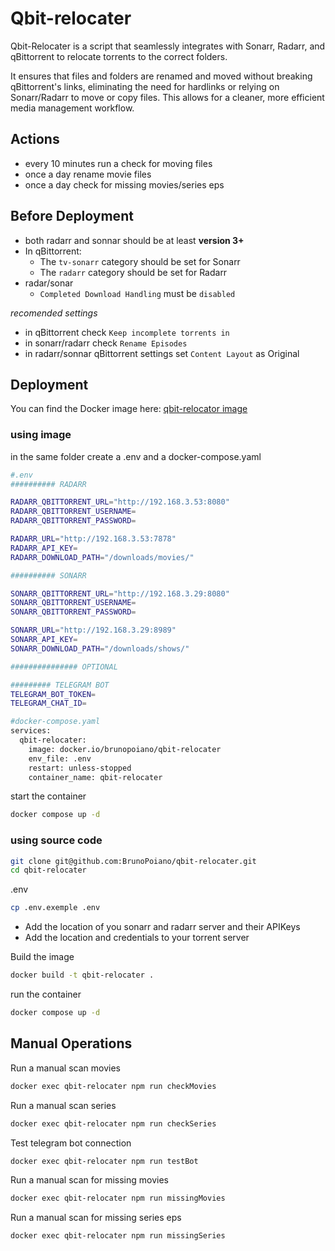 # Qbit-relocater

Qbit-Relocater is a script that seamlessly integrates with Sonarr, Radarr, and qBittorrent to relocate torrents to the correct folders.

It ensures that files and folders are renamed and moved without breaking qBittorrent's links, eliminating the need for hardlinks or relying on Sonarr/Radarr to move or copy files. This allows for a cleaner, more efficient media management workflow.

## Actions

- every 10 minutes run a check for moving files
- once a day rename movie files
- once a day check for missing movies/series eps

## Before Deployment

- both radarr and sonnar should be at least **version 3+**
- In qBittorrent:
    - The `tv-sonarr` category should be set for Sonarr
    - The `radarr` category should be set for Radarr
- radar/sonar
    - `Completed Download Handling` must be `disabled`

*recomended settings*
- in qBittorrent check `Keep incomplete torrents in`
- in sonarr/radarr check `Rename Episodes`
- in radarr/sonnar qBittorrent settings set `Content Layout` as Original

## Deployment
You can find the Docker image here: [qbit-relocator image](https://hub.docker.com/r/brunopoiano/qbit-relocater)

### using image
in the same folder create a .env and a docker-compose.yaml
```bash
#.env
########## RADARR

RADARR_QBITTORRENT_URL="http://192.168.3.53:8080"
RADARR_QBITTORRENT_USERNAME=
RADARR_QBITTORRENT_PASSWORD=

RADARR_URL="http://192.168.3.53:7878"
RADARR_API_KEY=
RADARR_DOWNLOAD_PATH="/downloads/movies/"

########## SONARR

SONARR_QBITTORRENT_URL="http://192.168.3.29:8080"
SONARR_QBITTORRENT_USERNAME=
SONARR_QBITTORRENT_PASSWORD=

SONARR_URL="http://192.168.3.29:8989"
SONARR_API_KEY=
SONARR_DOWNLOAD_PATH="/downloads/shows/"

############### OPTIONAL

######### TELEGRAM BOT
TELEGRAM_BOT_TOKEN=
TELEGRAM_CHAT_ID=
```

```bash
#docker-compose.yaml
services:
  qbit-relocater:
    image: docker.io/brunopoiano/qbit-relocater
    env_file: .env
    restart: unless-stopped
    container_name: qbit-relocater
```

start the container
```bash
docker compose up -d
```

### using source code

```bash
git clone git@github.com:BrunoPoiano/qbit-relocater.git
cd qbit-relocater
```

.env
```bash
cp .env.exemple .env
```
 - Add the location of you sonarr and radarr server and their APIKeys
 - Add the location and credentials to your torrent server


Build the image
```bash
docker build -t qbit-relocater .
```

run the container
```bash
docker compose up -d
```

## Manual Operations

Run a manual scan movies
```bash
docker exec qbit-relocater npm run checkMovies
```
Run a manual scan series
```bash
docker exec qbit-relocater npm run checkSeries
```
Test telegram bot connection
```bash
docker exec qbit-relocater npm run testBot
```

Run a manual scan for missing movies
```bash
docker exec qbit-relocater npm run missingMovies
```
Run a manual scan for missing series eps
```bash
docker exec qbit-relocater npm run missingSeries
```
